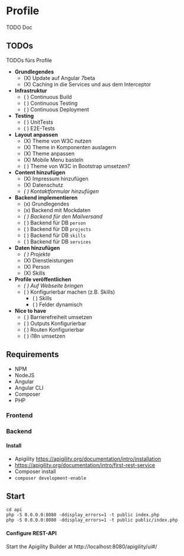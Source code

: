 # Profile

TODO Doc

## TODOs

TODOs fürs Profile

- **Grundlegendes**
  - (X) Update auf Angular 7beta
  - (X) Caching in die Services und aus dem Interceptor
- **Infrastruktur**
  - ( ) Continuous Build
  - ( ) Continuous Testing
  - ( ) Continuous Deployment
- **Testing**
  - ( ) UnitTests
  - ( ) E2E-Tests 
- **Layout anpassen**
  - (X) Theme von W3C nutzen
  - (X) Theme in Komponenten auslagern
  - (X) Theme anpassen
  - (X) Mobile Menu basteln
  - ( ) Theme von W3C in Bootstrap umsetzen?
- **Content hinzufügen**
  - (X) Impressum hinzufügen
  - (X) Datenschutz
  - _( ) Kontaktformular hinzufügen_
- **Backend implementieren**
  - (x) Grundlegendes
  - (x) Backend mit Mockdaten
  - _( ) Backend für den Mailversand_
  - ( ) Backend für DB `person`
  - ( ) Backend für DB `projects`
  - ( ) Backend für DB `skills`
  - ( ) Backend für DB `services`
- **Daten hinzufügen**
  - _( ) Projekte_
  - (X) Dienstleistungen
  - (X) Person 
  - (X) Skills
- **Profile veröffentlichen**
  - _( ) Auf Webseite bringen_
  - ( ) Konfigurierbar machen (z.B. Skills)
    - ( ) Skills
    - ( ) Felder dynamisch
- **Nice to have**
  - ( ) Barrierefreiheit umsetzen
  - ( ) Outputs Konfigurierbar
  - ( ) Routen Konfigurierbar
  - ( ) i18n umsetzen

## Requirements
- NPM
- NodeJS
- Angular
- Angular CLI
- Composer
- PHP

### Frontend

### Backend
#### Install
* Apigility https://apigility.org/documentation/intro/installation
* https://apigility.org/documentation/intro/first-rest-service
* Composer install
* `composer development-enable`

## Start
```
cd api
php -S 0.0.0.0:8080 -ddisplay_errors=1 -t public index.php
php -S 0.0.0.0:8080 -ddisplay_errors=1 -t public public/index.php
```
#### Configure REST-API
Start the Apigility Builder at http://localhost:8080/apigility/ui#/


